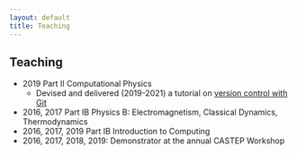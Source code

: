 ```yaml
---
layout: default
title: Teaching
---
```


## Teaching

- 2019 Part II Computational Physics
    - Devised and delivered (2019-2021) a tutorial on [version control with Git](https://github.com/ml-evs/part2-computing-git-tutorial) 
- 2016, 2017 Part IB Physics B: Electromagnetism, Classical Dynamics, Thermodynamics
- 2016, 2017, 2019 Part IB Introduction to Computing
- 2016, 2017, 2018, 2019: Demonstrator at the annual CASTEP Workshop
